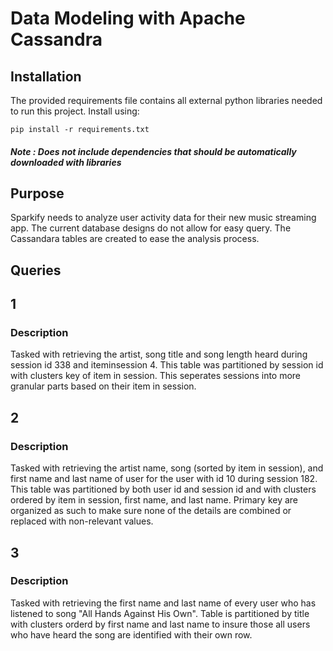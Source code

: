 # Data Modeling with Apache Cassandra


## Installation
The provided requirements file contains all external python libraries needed to run this project. Install using:

```
pip install -r requirements.txt
```

##### Note : Does not include dependencies that should be automatically downloaded with libraries

## Purpose
Sparkify needs to analyze user activity data for their new music streaming app. The current database designs do not allow for easy query. The Cassandara tables are created to ease the analysis process.

## Queries

## 1
### Description  
Tasked with retrieving the artist, song title and song length heard during session id 338 and iteminsession 4. This table was partitioned by session id with clusters key of item in session. This seperates sessions into more granular parts based on their item in session.

## 2
### Description  
Tasked with retrieving the artist name, song (sorted by item in session), and first name and last name of user for the user with id 10 during session 182. This table was partitioned by both user id and session id and with clusters ordered by item in session, first name, and last name. Primary key are organized as such to make sure none of the details are combined or replaced with non-relevant values.

## 3
### Description  
Tasked with retrieving the first name and last name of every user who has listened to song "All Hands Against His Own". Table is partitioned by title  with clusters orderd by first name and last name to insure those all users who have heard the song are identified with their own row.
